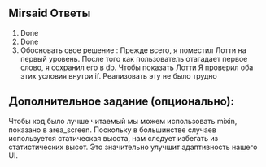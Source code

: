 
## Mirsaid Ответы

1. Done
2. Done
3. Обосновать свое решение :
   Прежде всего, я поместил Лотти на первый уровень. После того как пользователь отагадает первое слово, я сохранил его в db. Чтобы показать Лотти Я проверил оба этих условия внутри if. Реализовать эту не было трудно


## Дополнительное задание (опционально):
Чтобы код было лучше читаемый мы можем использовать mixin, показано в area_screen.
Поскольку в большинстве случаев используется статическая высота, нам следует избегать из статистических высот. Это значительно улучшит адаптивность нашего UI.
   